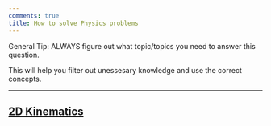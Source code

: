 ```yaml
---
comments: true
title: How to solve Physics problems
---
```

General Tip: ALWAYS figure out what topic/topics you need to answer this question. 

This will help you filter out unessesary knowledge and use the correct concepts.

---

## [2D Kinematics](./kin-strats)